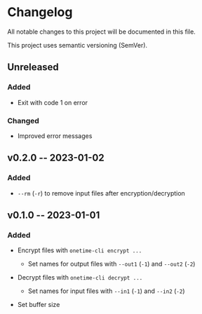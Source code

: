 # Changelog

All notable changes to this project will be documented in this file.

This project uses semantic versioning (SemVer).


## Unreleased

### Added
  - Exit with code 1 on error

### Changed
  - Improved error messages


## v0.2.0 -- 2023-01-02

### Added
  - `--rm` (`-r`) to remove input files after encryption/decryption


## v0.1.0 -- 2023-01-01

### Added
  - Encrypt files with `onetime-cli encrypt ...`
    * Set names for output files with `--out1` (`-1`) and `--out2` (`-2`)
  - Decrypt files with `onetime-cli decrypt ...`
    * Set names for input files with `--in1` (`-1`) and `--in2` (`-2`)

  - Set buffer size
